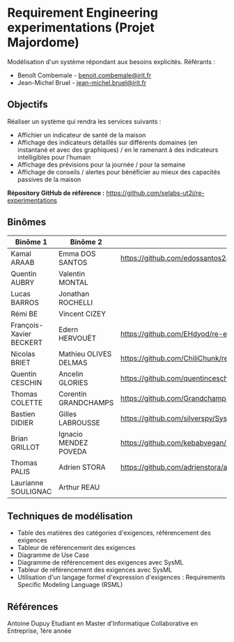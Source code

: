 # Requirement Engineering experimentations (Projet Majordome)

Modélisation d'un système répondant aux besoins explicités.
Référants :
- Benoît Combemale - benoit.combemale@irit.fr
- Jean-Michel Bruel - jean-michel.bruel@irit.fr

## Objectifs

Réaliser un système qui rendra les services suivants :
- Affichier un indicateur de santé de la maison
- Affichage des indicateurs détaillés sur différents domaines (en instantané et avec des graphiques) / en le ramenant à des indicateurs intelligibles pour l’humain
- Affichage des prévisions pour la journée / pour la semaine
- Affichage de conseils / alertes pour bénéficier au mieux des capacités passives de la maison

**Répository GitHub de référence :** https://github.com/selabs-ut2j/re-experimentations

## Binômes

| Binôme 1                | Binôme 2              | URL                                                                     |
|-------------------------|-----------------------|-------------------------------------------------------------------------|
| Kamal ARAAB             | Emma DOS SANTOS       | https://github.com/edossantos241/RequirementEngineeringExperimentations |
| Quentin AUBRY           | Valentin MONTAL       |                                                                         |
| Lucas BARROS            | Jonathan ROCHELLI     |                                                                         |
| Rémi BE                 | Vincent CIZEY         |                                                                         |
| François-Xavier BECKERT | Edern HERVOUËT        | https://github.com/EHdyod/re-experimentations                           |
| Nicolas BRIET           | Mathieu OLIVES DELMAS | https://github.com/ChiliChunk/re-experimentations                       |
| Quentin CESCHIN         | Ancelin GLORIES       | https://github.com/quentinceschin123456/re-experimentations             |
| Thomas COLETTE          | Corentin GRANDCHAMPS  | https://github.com/GrandchampsCorentin/re-experimentations              |
| Bastien DIDIER          | Gilles LABROUSSE      | https://github.com/silverspy/Sysml-table                                |
| Brian GRILLOT           | Ignacio MENDEZ POVEDA | https://github.com/kebabvegan/TP_re-experimentation                     |
| Thomas PALIS            | Adrien STORA          | https://github.com/adrienstora/alfred                                   |
| Laurianne SOULIGNAC     | Arthur REAU           |                                                                         |

## Techniques de modélisation

- Table des matières des catégories d'exigences, référencement des exigences
- Tableur de référencement des exigences
- Diagramme de Use Case
- Diagramme de référencement des exigences avec SysML
- Tableur de référencement des exigences avec SysML
- Utilisation d'un langage formel d'expression d'exigences : Requirements Specific Modeling Language (RSML)

## Références

Antoine Dupuy
Etudiant en Master d'Informatique Collaborative en Entreprise, 1ère année
